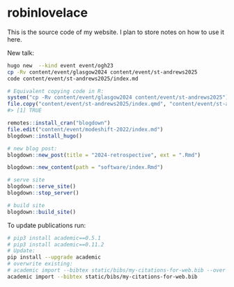 
<!-- README.md is generated from README.Rmd. Please edit that file -->

# robinlovelace

This is the source code of my website. I plan to store notes on how to
use it here.

New talk:

``` bash
hugo new  --kind event event/ogh23
cp -Rv content/event/glasgow2024 content/event/st-andrews2025
code content/event/st-andrews2025/index.md
```

``` r
# Equivalent copying code in R:
system("cp -Rv content/event/glasgow2024 content/event/st-andrews2025")
file.copy("content/event/st-andrews2025/index.qmd", "content/event/st-andrews2025/index.Rmd", overwrite = TRUE)
#> [1] TRUE
```

``` r
remotes::install_cran("blogdown")
file.edit("content/event/modeshift-2022/index.md")
blogdown::install_hugo()

# new blog post:
blogdown::new_post(title = "2024-retrospective", ext = ".Rmd")

blogdown::new_content(path = "software/index.Rmd")

# serve site
blogdown::serve_site()
blogdown::stop_server()

# build site
blogdown::build_site()
```

To update publications run:

``` bash
# pip3 install academic==0.5.1
# pip3 install academic==0.11.2
# Update:
pip install --upgrade academic
# overwrite existing:
# academic import --bibtex static/bibs/my-citations-for-web.bib --over 
academic import --bibtex static/bibs/my-citations-for-web.bib
```
